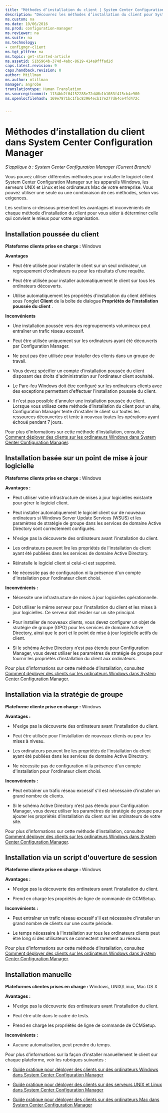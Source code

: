 ```yaml
---
title: "Méthodes d’installation du client | System Center Configuration Manager"
description: "Découvrez les méthodes d’installation du client pour System Center Configuration Manager."
ms.custom: na
ms.date: 10/06/2016
ms.prod: configuration-manager
ms.reviewer: na
ms.suite: na
ms.technology:
- configmgr-client
ms.tgt_pltfrm: na
ms.topic: get-started-article
ms.assetid: 51b5964b-374d-4abc-8619-414a9fffad2d
caps.latest.revision: 9
caps.handback.revision: 0
author: Mtillman
ms.author: mtillman
manager: angrobe
translationtype: Human Translation
ms.sourcegitcommit: 1134bb2f04152288e72d40b1b1083f415cb4e900
ms.openlocfilehash: 169e7871bc1fbc83964ecb17e277d64ce4fd472c


---
```

# <a name="client-installation-methods-in-system-center-configuration-manager"></a>Méthodes d’installation du client dans System Center Configuration Manager

*S’applique à : System Center Configuration Manager (Current Branch)*

Vous pouvez utiliser différentes méthodes pour installer le logiciel client System Center Configuration Manager sur les appareils Windows, les serveurs UNIX et Linux et les ordinateurs Mac de votre entreprise. Vous pouvez utiliser une seule ou une combinaison de ces méthodes, selon vos exigences.  

 Les sections ci-dessous présentent les avantages et inconvénients de chaque méthode d’installation du client pour vous aider à déterminer celle qui convient le mieux pour votre organisation.  

## <a name="client-push-installation"></a>Installation poussée du client  

 **Plateforme cliente prise en charge :** Windows  

 **Avantages**  

-   Peut être utilisée pour installer le client sur un seul ordinateur, un regroupement d'ordinateurs ou pour les résultats d'une requête.  

-   Peut être utilisée pour installer automatiquement le client sur tous les ordinateurs découverts.  

-   Utilise automatiquement les propriétés d'installation du client définies sous l'onglet **Client** de la boîte de dialogue **Propriétés de l'installation poussée du client** .  

 **Inconvénients**  

-   Une installation poussée vers des regroupements volumineux peut entraîner un trafic réseau excessif.  

-   Peut être utilisée uniquement sur les ordinateurs ayant été découverts par Configuration Manager.  

-   Ne peut pas être utilisée pour installer des clients dans un groupe de travail.  

-   Vous devez spécifier un compte d'installation poussée du client disposant des droits d'administration sur l'ordinateur client souhaité.  

-   Le Pare-feu Windows doit être configuré sur les ordinateurs clients avec des exceptions permettant d'effectuer l'installation poussée du client.  

-   Il n'est pas possible d'annuler une installation poussée du client. Lorsque vous utilisez cette méthode d’installation du client pour un site, Configuration Manager tente d’installer le client sur toutes les ressources découvertes et tente à nouveau toutes les opérations ayant échoué pendant 7 jours.  

 Pour plus d’informations sur cette méthode d’installation, consultez [Comment déployer des clients sur les ordinateurs Windows dans System Center Configuration Manager](../../../../core/clients/deploy/deploy-clients-to-windows-computers.md).  

## <a name="software-update-point-based-installation"></a>Installation basée sur un point de mise à jour logicielle  
 **Plateforme cliente prise en charge :** Windows  

 **Avantages :**  

-   Peut utiliser votre infrastructure de mises à jour logicielles existante pour gérer le logiciel client.  

-   Peut installer automatiquement le logiciel client sur de nouveaux ordinateurs si Windows Server Update Services (WSUS) et les paramètres de stratégie de groupe dans les services de domaine Active Directory sont correctement configurés.  

-   N'exige pas la découverte des ordinateurs avant l'installation du client.  

-   Les ordinateurs peuvent lire les propriétés de l'installation du client ayant été publiées dans les services de domaine Active Directory.  

-   Réinstalle le logiciel client si celui-ci est supprimé.  

-   Ne nécessite pas de configuration ni la présence d'un compte d'installation pour l'ordinateur client choisi.  

 **Inconvénients :**  

-   Nécessite une infrastructure de mises à jour logicielles opérationnelle.  

-   Doit utiliser le même serveur pour l'installation du client et les mises à jour logicielles. Ce serveur doit résider sur un site principal.  

-   Pour installer de nouveaux clients, vous devez configurer un objet de stratégie de groupe (GPO) pour les services de domaine Active Directory, ainsi que le port et le point de mise à jour logicielle actifs du client.  

-   Si le schéma Active Directory n’est pas étendu pour Configuration Manager, vous devez utiliser les paramètres de stratégie de groupe pour fournir les propriétés d’installation du client aux ordinateurs.  

 Pour plus d’informations sur cette méthode d’installation, consultez [Comment déployer des clients sur les ordinateurs Windows dans System Center Configuration Manager](../../../../core/clients/deploy/deploy-clients-to-windows-computers.md).  

## <a name="group-policy-installation"></a>Installation via la stratégie de groupe  
 **Plateforme cliente prise en charge :** Windows  

 **Avantages :**  

-   N'exige pas la découverte des ordinateurs avant l'installation du client.  

-   Peut être utilisée pour l'installation de nouveaux clients ou pour les mises à niveau.  

-   Les ordinateurs peuvent lire les propriétés de l'installation du client ayant été publiées dans les services de domaine Active Directory.  

-   Ne nécessite pas de configuration ni la présence d'un compte d'installation pour l'ordinateur client choisi.  

 **Inconvénients :**  

-   Peut entraîner un trafic réseau excessif s'il est nécessaire d'installer un grand nombre de clients.  

-   Si le schéma Active Directory n’est pas étendu pour Configuration Manager, vous devez utiliser les paramètres de stratégie de groupe pour ajouter les propriétés d’installation du client sur les ordinateurs de votre site.  

 Pour plus d’informations sur cette méthode d’installation, consultez [Comment déployer des clients sur les ordinateurs Windows dans System Center Configuration Manager](../../../../core/clients/deploy/deploy-clients-to-windows-computers.md).  

## <a name="logon-script-installation"></a>Installation via un script d'ouverture de session  
 **Plateforme cliente prise en charge :** Windows  

 **Avantages :**  

-   N'exige pas la découverte des ordinateurs avant l'installation du client.  

-   Prend en charge les propriétés de ligne de commande de CCMSetup.  

 **Inconvénients :**  

-   Peut entraîner un trafic réseau excessif s'il est nécessaire d'installer un grand nombre de clients sur une courte période.  

-   Le temps nécessaire à l'installation sur tous les ordinateurs clients peut être long si des utilisateurs se connectent rarement au réseau.  

 Pour plus d’informations sur cette méthode d’installation, consultez [Comment déployer des clients sur les ordinateurs Windows dans System Center Configuration Manager](../../../../core/clients/deploy/deploy-clients-to-windows-computers.md).  

## <a name="manual-installation"></a>Installation manuelle  
 **Plateformes clientes prises en charge :** Windows, UNIX/Linux, Mac OS X  

 **Avantages :**  

-   N'exige pas la découverte des ordinateurs avant l'installation du client.  

-   Peut être utile dans le cadre de tests.  

-   Prend en charge les propriétés de ligne de commande de CCMSetup.  

 **Inconvénients :**  

-   Aucune automatisation, peut prendre du temps.  

 Pour plus d’informations sur la façon d’installer manuellement le client sur chaque plateforme, voir les rubriques suivantes :  

-   [Guide pratique pour déployer des clients sur des ordinateurs Windows dans System Center Configuration Manager](../../../../core/clients/deploy/deploy-clients-to-windows-computers.md)  

-   [Guide pratique pour déployer des clients sur des serveurs UNIX et Linux dans System Center Configuration Manager](../../../../core/clients/deploy/deploy-clients-to-unix-and-linux-servers.md)  

-   [Guide pratique pour déployer des clients sur des ordinateurs Mac dans System Center Configuration Manager](../../../../core/clients/deploy/deploy-clients-to-macs.md)  



<!--HONumber=Nov16_HO1-->


